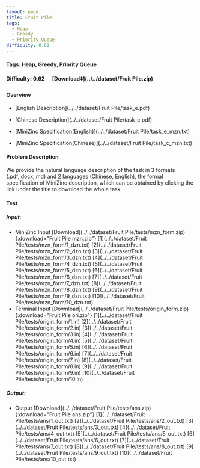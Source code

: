 ```yaml
---
layout: page
title: Fruit Pile
tags:
  - Heap
  - Greedy
  - Priority Queue
difficulty: 0.62
---
```


#### Tags: Heap, Greedy, Priority Queue
#### Difficulty: 0.62 &nbsp;&nbsp;&nbsp;&nbsp; [Download⬇️](../../dataset/Fruit Pile.zip)
#### Overview
- [English Description](../../dataset/Fruit Pile/task_e.pdf)
- [Chinese Description](../../dataset/Fruit Pile/task_c.pdf)
- [MiniZinc Specification(English)](../../dataset/Fruit Pile/task_e_mzn.txt)

- [MiniZinc Specification(Chinese)](../../dataset/Fruit Pile/task_c_mzn.txt)

#### Problem Description
We provide the natural language description of the task in 3 formats (.pdf,.docx,.md) and 2 languages (Chinese, English), the formal specification of MiniZinc description, which can be obtained by clicking the link under the title to download the whole task
#### Test
##### Input:
- MiniZinc Input [Download](../../dataset/Fruit Pile/tests/mzn_form.zip){:download="Fruit Pile mzn.zip"} [1](../../dataset/Fruit Pile/tests/mzn_form/1_dzn.txt) [2](../../dataset/Fruit Pile/tests/mzn_form/2_dzn.txt) [3](../../dataset/Fruit Pile/tests/mzn_form/3_dzn.txt) [4](../../dataset/Fruit Pile/tests/mzn_form/4_dzn.txt) [5](../../dataset/Fruit Pile/tests/mzn_form/5_dzn.txt) [6](../../dataset/Fruit Pile/tests/mzn_form/6_dzn.txt) [7](../../dataset/Fruit Pile/tests/mzn_form/7_dzn.txt) [8](../../dataset/Fruit Pile/tests/mzn_form/8_dzn.txt) [9](../../dataset/Fruit Pile/tests/mzn_form/9_dzn.txt) [10](../../dataset/Fruit Pile/tests/mzn_form/10_dzn.txt) 
- Terminal Input [Download](../../dataset/Fruit Pile/tests/origin_form.zip){:download="Fruit Pile ori.zip"} [1](../../dataset/Fruit Pile/tests/origin_form/1.in) [2](../../dataset/Fruit Pile/tests/origin_form/2.in) [3](../../dataset/Fruit Pile/tests/origin_form/3.in) [4](../../dataset/Fruit Pile/tests/origin_form/4.in) [5](../../dataset/Fruit Pile/tests/origin_form/5.in) [6](../../dataset/Fruit Pile/tests/origin_form/6.in) [7](../../dataset/Fruit Pile/tests/origin_form/7.in) [8](../../dataset/Fruit Pile/tests/origin_form/8.in) [9](../../dataset/Fruit Pile/tests/origin_form/9.in) [10](../../dataset/Fruit Pile/tests/origin_form/10.in) 

##### Output:
- Output [Download](../../dataset/Fruit Pile/tests/ans.zip){:download="Fruit Pile ans.zip"} [1](../../dataset/Fruit Pile/tests/ans/1_out.txt) [2](../../dataset/Fruit Pile/tests/ans/2_out.txt) [3](../../dataset/Fruit Pile/tests/ans/3_out.txt) [4](../../dataset/Fruit Pile/tests/ans/4_out.txt) [5](../../dataset/Fruit Pile/tests/ans/5_out.txt) [6](../../dataset/Fruit Pile/tests/ans/6_out.txt) [7](../../dataset/Fruit Pile/tests/ans/7_out.txt) [8](../../dataset/Fruit Pile/tests/ans/8_out.txt) [9](../../dataset/Fruit Pile/tests/ans/9_out.txt) [10](../../dataset/Fruit Pile/tests/ans/10_out.txt) 

